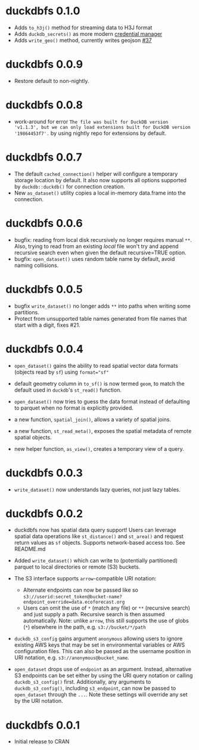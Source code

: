 # duckdbfs 0.1.0

* Adds `to_h3j()` method for streaming data to H3J format 
* Adds `duckdb_secrets()` as more modern [credential manager](https://duckdb.org/docs/stable/configuration/secrets_manager.html)
* Adds `write_geo()` method, currently writes geojson [#37](https://github.com/cboettig/duckdbfs/issues/37)

# duckdbfs 0.0.9

* Restore default to non-nightly. 

# duckdbfs 0.0.8

* work-around for error `The file was built for DuckDB version 'v1.1.3', but we can only load extensions built for DuckDB version '19864453f7'.`
  by using nightly repo for extensions by default. 


# duckdbfs 0.0.7

* The default `cached_connection()` helper will configure a temporary storage location by default.
  It also now supports all options supported by `duckdb::duckdb()` for connection creation. 
* New `as_dataset()` utility copies a local in-memory data.frame into the connection.
  
# duckdbfs 0.0.6

* bugfix: reading from local disk recursively no longer requires manual `**`.
  Also, trying to read from an existing _local_ file won't try and append recursive search
  even when given the default recursive=TRUE option.
* bugfix: `open_dataset()` uses random table name by default, avoid naming collisions.

# duckdbfs 0.0.5

* bugfix `write_dataset()` no longer adds `**` into paths when writing some partitions.
* Protect from unsupported table names generated from file names that start with a digit, fixes #21. 

# duckdbfs 0.0.4

* `open_dataset()` gains the ability to read spatial vector data formats
  (objects read by `sf`) using `format="sf"`
* default geometry column in `to_sf()` is now termed `geom`, to match the default
  used in `duckdb`'s `st_read()` function.
* `open_dataset()` now tries to guess the data format instead of defaulting to
  parquet when no format is explicitly provided. 

* a new function, `spatial_join()`, allows a variety of spatial joins.  
* a new function, `st_read_meta()`, exposes the spatial metadata of remote spatial objects.
* new helper function, `as_view()`, creates a temporary view of a query.

# duckdbfs 0.0.3

* `write_dataset()` now understands lazy queries, not just lazy tables.

# duckdbfs 0.0.2

* duckdbfs now has spatial data query support! Users can leverage spatial
  data operations like `st_distance()` and `st_area()` and request return
  values as `sf` objects.  Supports network-based access too.  See README.md

* Added `write_dataset()` which can write to (potentially partitioned) parquet
  to local directories or remote (S3) buckets.

* The S3 interface supports `arrow`-compatible URI notation:
  - Alternate endpoints can now be passed like so 
    `s3://userid:secret_token@bucket-name?endpoint_override=data.ecoforecast.org`
  - Users can omit the use of `*` (match any file) or `**` 
    (recursive search) and just supply a path.  Recursive search is then
    assumed automatically.  Note: unlike `arrow`, this still supports the
    use of globs (`*`) elsewhere in the path, e.g. `s3://bucket/*/path`

* `duckdb_s3_config` gains argument `anonymous` allowing users to ignore existing
  AWS keys that may be set in environmental variables or AWS configuration files.
  This can also be passed as the username position in URI notation, e.g.
  `s3://anonymous@bucket_name`.  

* `open_dataset` drops use of `endpoint` as an argument.  Instead, alternative
  S3 endpoints can be set either by using the URI query notation or calling
  `duckdb_s3_config()` first.  Additionally, any arguments to `duckdb_s3_config()`,
  including `s3_endpoint`, can now be passed to `open_dataset` through the `...`.
  Note these settings will override any set by the URI notation.

# duckdbfs 0.0.1

* Initial release to CRAN
